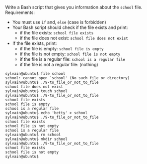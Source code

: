 Write a Bash script that gives you information about the ```school``` file.
Requirements:

- You must use ```if``` and, ```else``` (case is forbidden)
- Your Bash script should check if the file exists and print:
  - if the file exists: ```school file exists```
  - if the file does not exist: ```school file does not exist```
- If the file exists, print:
  - if the file is empty: ```school file is empty```
  - if the file is not empty: ```school file is not empty```
  - if the file is a regular file: ```school is a regular file```
  - if the file is not a regular file: (nothing)
```
sylvain@ubuntu$ file school
school: cannot open `school' (No such file or directory)
sylvain@ubuntu$ ./9-to_file_or_not_to_file 
school file does not exist
sylvain@ubuntu$ touch school
sylvain@ubuntu$ ./9-to_file_or_not_to_file 
school file exists
school file is empty
school is a regular file
sylvain@ubuntu$ echo 'betty' > school 
sylvain@ubuntu$ ./9-to_file_or_not_to_file 
school file exists
school file is not empty
school is a regular file
sylvain@ubuntu$ rm school 
sylvain@ubuntu$ mkdir school
sylvain@ubuntu$ ./9-to_file_or_not_to_file 
school file exists
school file is not empty
sylvain@ubuntu$ 
